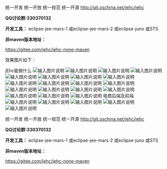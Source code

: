
统一开发 统一开放 统一规范 统一开源
http://git.oschina.net/jehc/jehc

 **QQ讨论群:330370132** 

 **开发工具：** 
eclipse-jee-mars-1
或eclipse-jee-mars-2
或eclipse-juno
或STS


 **非maven版本地址：** 

https://gitee.com/jehc/jehc-none-maven

效果图片如下：

jEhc能做什么
![输入图片说明](https://gitee.com/uploads/images/2018/0120/155641_cf6bf26c_1341290.png "首页.png")
![输入图片说明](https://gitee.com/uploads/images/2018/0120/155650_1d1c0fa1_1341290.png "在线设计.png")
![输入图片说明](https://gitee.com/uploads/images/2018/0120/155658_5d412677_1341290.png "流程部署.png")
![输入图片说明](https://gitee.com/uploads/images/2018/0120/160438_7f612231_1341290.png "导航菜单.png")
![输入图片说明](https://gitee.com/uploads/images/2018/0120/155838_5a94457d_1341290.png "代码生成器.png")
![输入图片说明](https://gitee.com/uploads/images/2018/0120/155927_13b4e4ae_1341290.png "菜单配置.png")
![输入图片说明](https://gitee.com/uploads/images/2018/0120/160017_51a55007_1341290.png "数据字典.png")
![输入图片说明](https://gitee.com/uploads/images/2018/0120/160101_1fa37474_1341290.png "角色权限.png")
![输入图片说明](https://gitee.com/uploads/images/2018/0120/160302_52912e9f_1341290.png "用户管理.png")
![输入图片说明](https://gitee.com/uploads/images/2018/0120/160344_f5233e1e_1341290.png "部门管理.png")
![输入图片说明](https://gitee.com/uploads/images/2018/0120/160750_e48fe212_1341290.png "公司信息.png")
![输入图片说明](https://gitee.com/uploads/images/2018/0120/161053_5dbb5d28_1341290.png "全文检索.png")
![输入图片说明](https://gitee.com/uploads/images/2018/0120/161156_eceea59c_1341290.png "创建调度器.png")
![输入图片说明](https://gitee.com/uploads/images/2018/0120/161237_87886e01_1341290.png "执行调度任务.png")
![输入图片说明](https://gitee.com/uploads/images/2018/0120/161333_7a890de9_1341290.png "页面时间监控.png")
![输入图片说明](https://gitee.com/uploads/images/2018/0120/161408_134b6fe0_1341290.png "操作日志.png")
![输入图片说明](https://gitee.com/uploads/images/2018/0120/161458_f26a08e9_1341290.png "异常日志.png")
![输入图片说明](https://gitee.com/uploads/images/2018/0120/161531_cb7ab7d8_1341290.png "平台业务操作日志.png")
![输入图片说明](https://gitee.com/uploads/images/2018/0120/161613_82d2616c_1341290.png "平台知识库.png")
电商后端及前端
![输入图片说明](https://gitee.com/uploads/images/2018/0120/160635_89d6de89_1341290.png "添加购物车.png")
![输入图片说明](https://gitee.com/uploads/images/2018/0120/160713_6fa82509_1341290.png "创建订单.png")
![输入图片说明](https://gitee.com/uploads/images/2018/0120/160849_f738a3f6_1341290.png "创建商户.png")
![输入图片说明](https://gitee.com/uploads/images/2018/0120/160932_ec356712_1341290.png "创建商品.png")
![输入图片说明](https://gitee.com/uploads/images/2018/0120/161016_4e2e73b4_1341290.png "创建会员.png")

统一开发 统一开放 统一规范 统一开源
http://git.oschina.net/jehc/jehc

 **QQ讨论群:330370132** 

 **开发工具：** 
eclipse-jee-mars-1
或eclipse-jee-mars-2
或eclipse-juno
或STS

 **非maven版本地址：** 

https://gitee.com/jehc/jehc-none-maven